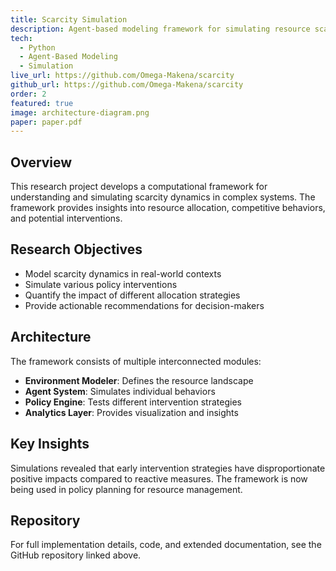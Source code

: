 ```yaml
---
title: Scarcity Simulation
description: Agent-based modeling framework for simulating resource scarcity and exploring economic dynamics.
tech:
  - Python
  - Agent-Based Modeling
  - Simulation
live_url: https://github.com/Omega-Makena/scarcity
github_url: https://github.com/Omega-Makena/scarcity
order: 2
featured: true
image: architecture-diagram.png
paper: paper.pdf
---
```


## Overview

This research project develops a computational framework for understanding and simulating scarcity dynamics in complex systems. The framework provides insights into resource allocation, competitive behaviors, and potential interventions.

## Research Objectives

- Model scarcity dynamics in real-world contexts
- Simulate various policy interventions
- Quantify the impact of different allocation strategies
- Provide actionable recommendations for decision-makers

## Architecture

The framework consists of multiple interconnected modules:

- **Environment Modeler**: Defines the resource landscape
- **Agent System**: Simulates individual behaviors
- **Policy Engine**: Tests different intervention strategies
- **Analytics Layer**: Provides visualization and insights

## Key Insights

Simulations revealed that early intervention strategies have disproportionate positive impacts compared to reactive measures. The framework is now being used in policy planning for resource management.

## Repository

For full implementation details, code, and extended documentation, see the GitHub repository linked above.

